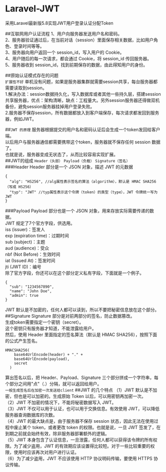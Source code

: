 # Laravel-JWT
采用Laravel最新版5.8实现JWT用户登录认证分配Token

##互联网用户认证流程
1、用户向服务器发送用户名和密码。  
2、服务器验证通过后，在当前对话（session）里面保存相关数据，比如用户角色、登录时间等等。  
3、服务器向用户返回一个 session_id，写入用户的 Cookie。  
4、用户随后的每一次请求，都会通过 Cookie，将 session_id 传回服务器。  
5、服务器收到 session_id，找到前期保存的数据，由此得知用户的身份。  

##原始认证模式存在的问题  
`扩展性不好` 单机没有问题，如果是服务器集群就需要session共享，每台服务器都需要读取到session。    
1.解决办法：session数据持久化，写入数据库或者其他一些持久层，搭建session共享服务器，优点：架构清晰，缺点：工程量大。另外session服务器还得做双机备份，避免session服务器挂掉用户登录失败。  
2.服务器不保存session，所有数据都放入到客户端保存，每次请求都发回到服务器，例如JWT。

##`JWT 的原理`
服务器根据提交的用户名和密码认证后会生成一个token发回给客户端。  
以后用户与服务器通信都需要携带这个token，服务器就不保存任何 session 数据了。  
也就是说，服务器变成无状态了，从而比较容易实现扩展。  
##JWT的组成
`Header（头部）` `Payload（负载）` `Signature（签名）`  
###Header
Header 部分是一个 JSON 对象，描述 JWT 的元数据
```$json
{
  "alg": "HS256", //alg属性表示签名的算法（algorithm），默认是 HMAC SHA256（写成 HS256）
  "typ": "JWT" //typ属性表示这个令牌（token）的类型（type），JWT 令牌统一写为JWT
}
```
###Payload
Payload 部分也是一个 JSON 对象，用来存放实际需要传递的数据。  
JWT 规定了7个官方字段，供选用。  
iss (issuer)：签发人   
exp (expiration time)：过期时间  
sub (subject)：主题  
aud (audience)：受众  
nbf (Not Before)：生效时间  
iat (Issued At)：签发时间  
jti (JWT ID)：编号  
除了官方字段，你还可以在这个部分定义私有字段，下面就是一个例子。  
```$json
{
  "sub": "1234567890",
  "name": "John Doe",
  "admin": true
}
```
JWT 默认是不加密的，任何人都可以读到，所以不要把秘密信息放在这个部分。  
##Signature
Signature 部分是对前两部分的签名，防止数据篡改。  
生成token需要指定一个密钥（secret）。  
这个密钥只有服务器才知道，不能泄露给用户。  
然后，使用 Header 里面指定的签名算法（默认是 HMAC SHA256），按照下面的公式产生签名。  
```$xslt
HMACSHA256(
    base64UrlEncode(header) + "." +
    base64UrlEncode(payload),
    secret
  )
```
算出签名以后，把 Header、Payload、Signature 三个部分拼成一个字符串，每个部分之间用"点"（.）分隔，就可以返回给用户。  
`一般生成签名后在加密一次发送给client`
##JWT 的几个特点
（1）JWT 默认是不加密，但也是可以加密的。生成原始 Token 以后，可以用密钥再加密一次。  
（2）JWT 不加密的情况下，不能将秘密数据写入 JWT。  
（3）JWT 不仅可以用于认证，也可以用于交换信息。有效使用 JWT，可以降低服务器查询数据库的次数。  
（4）JWT 的最大缺点是，由于服务器不保存 session 状态，因此无法在使用过程中废止某个 token，或者更改 token 的权限。也就是说，一旦 JWT 签发了，在到期之前就会始终有效，除非服务器部署额外的逻辑。  
（5）JWT 本身包含了认证信息，一旦泄露，任何人都可以获得该令牌的所有权限。为了减少盗用，JWT 的有效期应该设置得比较短。对于一些比较重要的权限，使用时应该再次对用户进行认证。  
（6）为了减少盗用，JWT 不应该使用 HTTP 协议明码传输，要使用 HTTPS 协议传输。  



